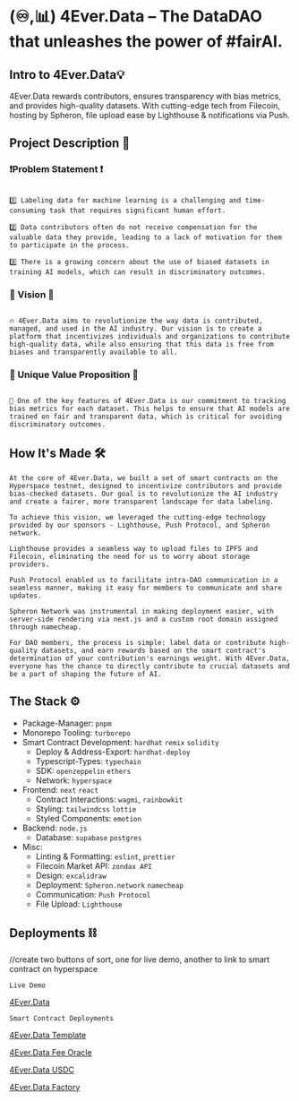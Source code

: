 # (♾,📊) 4Ever.Data – The DataDAO that unleashes the power of #fairAI.

## **Intro to 4Ever.Data💡**

4Ever.Data rewards contributors, ensures transparency with bias metrics, and provides high-quality datasets. With cutting-edge tech from Filecoin, hosting by Spheron, file upload ease by Lighthouse & notifications via Push.

## **Project Description 💬**

### **❗️Problem Statement ❗️**

```

1️⃣ Labeling data for machine learning is a challenging and time-consuming task that requires significant human effort.

2️⃣ Data contributors often do not receive compensation for the valuable data they provide, leading to a lack of motivation for them to participate in the process.

3️⃣ There is a growing concern about the use of biased datasets in training AI models, which can result in discriminatory outcomes.
```

### **👀 Vision 👀**

```

🔥 4Ever.Data aims to revolutionize the way data is contributed, managed, and used in the AI industry. Our vision is to create a platform that incentivizes individuals and organizations to contribute high-quality data, while also ensuring that this data is free from biases and transparently available to all.
```

### **💯 Unique Value Proposition 💯**

```

🚀 One of the key features of 4Ever.Data is our commitment to tracking bias metrics for each dataset. This helps to ensure that AI models are trained on fair and transparent data, which is critical for avoiding discriminatory outcomes.
```

## **How It's Made 🛠️**

```
At the core of 4Ever.Data, we built a set of smart contracts on the Hyperspace testnet, designed to incentivize contributors and provide bias-checked datasets. Our goal is to revolutionize the AI industry and create a fairer, more transparent landscape for data labeling.

To achieve this vision, we leveraged the cutting-edge technology provided by our sponsors - Lighthouse, Push Protocol, and Spheron network.

Lighthouse provides a seamless way to upload files to IPFS and Filecoin, eliminating the need for us to worry about storage providers.

Push Protocol enabled us to facilitate intra-DAO communication in a seamless manner, making it easy for members to communicate and share updates.

Spheron Network was instrumental in making deployment easier, with server-side rendering via next.js and a custom root domain assigned through namecheap.

For DAO members, the process is simple: label data or contribute high-quality datasets, and earn rewards based on the smart contract's determination of your contribution's earnings weight. With 4Ever.Data, everyone has the chance to directly contribute to crucial datasets and be a part of shaping the future of AI.
```

## **The Stack ⚙️**

- Package-Manager: `pnpm`
- Monorepo Tooling: `turborepo`
- Smart Contract Development: `hardhat` `remix` `solidity`
  - Deploy & Address-Export: `hardhat-deploy`
  - Typescript-Types: `typechain`
  - SDK: `openzeppelin` `ethers`
  - Network: `hyperspace`
- Frontend: `next` `react`
  - Contract Interactions: `wagmi`, `rainbowkit`
  - Styling: `tailwindcss` `lottie`
  - Styled Components: `emotion`
- Backend: `node.js`
  - Database: `supabase` `postgres`
- Misc:
  - Linting & Formatting: `eslint`, `prettier`
  - Filecoin Market API: `zondax API`
  - Design: `excalidraw`
  - Deployment: `Spheron.network` `namecheap`
  - Communication: `Push Protocol`
  - File Upload: `Lighthouse`

## **Deployments ⛓️**

//create two buttons of sort, one for live demo, another to link to smart contract on hyperspace

`Live Demo`

[4Ever.Data](https://4ever-data.vercel.app/)

`Smart Contract Deployments`

[4Ever.Data Template](https://hyperspace.filfox.info/en/address/0x5FbDB2315678afecb367f032d93F642f64180aa3)

[4Ever.Data Fee Oracle](https://hyperspace.filfox.info/en/address/0x9fE46736679d2D9a65F0992F2272dE9f3c7fa6e0)

[4Ever.Data USDC](https://hyperspace.filfox.info/en/address/0xCf7Ed3AccA5a467e9e704C703E8D87F634fB0Fc9)

[4Ever.Data Factory](https://hyperspace.filfox.info/en/address/0x5FC8d32690cc91D4c39d9d3abcBD16989F875707)
